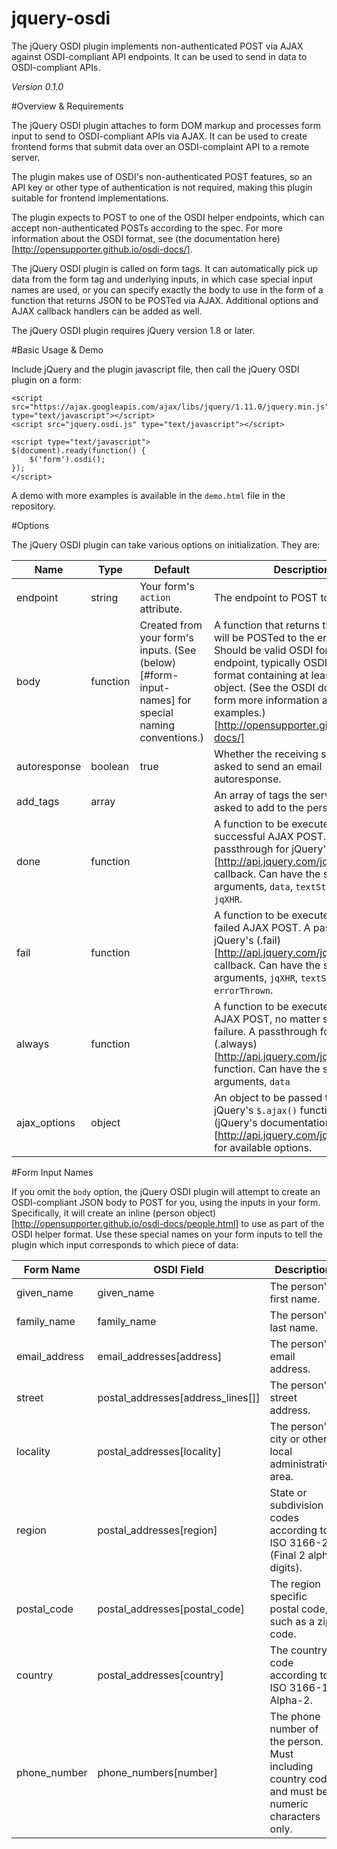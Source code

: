 # jquery-osdi
The jQuery OSDI plugin implements non-authenticated POST via AJAX against OSDI-compliant API endpoints. It can be used to send in data to OSDI-compliant APIs.

*Version 0.1.0*

#Overview & Requirements

The jQuery OSDI plugin attaches to form DOM markup and processes form input to send to OSDI-compliant APIs via AJAX. It can be used to create frontend forms that submit data over an OSDI-complaint API to a remote server.

The plugin makes use of OSDI's non-authenticated POST features, so an API key or other type of authentication is not required, making this plugin suitable for frontend implementations.

The plugin expects to POST to one of the OSDI helper endpoints, which can accept non-authenticated POSTs according to the spec. For more information about the OSDI format, see (the documentation here)[http://opensupporter.github.io/osdi-docs/].

The jQuery OSDI plugin is called on form tags. It can automatically pick up data from the form tag and underlying inputs, in which case special input names are used, or you can specify exactly the body to use in the form of a function that returns JSON to be POSTed via AJAX. Additional options and AJAX callback handlers can be added as well.

The jQuery OSDI plugin requires jQuery version 1.8 or later.

#Basic Usage & Demo

Include jQuery and the plugin javascript file, then call the jQuery OSDI plugin on a form:

```
<script src="https://ajax.googleapis.com/ajax/libs/jquery/1.11.0/jquery.min.js" type="text/javascript"></script> 
<script src="jquery.osdi.js" type="text/javascript"></script>

<script type="text/javascript">
$(document).ready(function() {
	$('form').osdi();
});
</script>
```

A demo with more examples is available in the `demo.html` file in the repository.


#Options

The jQuery OSDI plugin can take various options on initialization. They are:

| Name          | Type      | Default      	| Description
|-----------    |-----------|--------------	|------------
|endpoint		|string     |Your form's <code>action</code> attribute.	| The endpoint to POST to.
|body		|function     |Created from your form's inputs. (See (below)[#form-input-names] for special naming conventions.)	| A function that returns the JSON that will be POSTed to the endpoint. Should be valid OSDI for the endpoint, typically OSDI helper POST format containing at least a person object. (See the OSDI documentation form more information and examples.)[http://opensupporter.github.io/osdi-docs/]
|autoresponse		|boolean     |true	| Whether the receiving server should asked to send an email autoresponse.
|add_tags		|array     |	| An array of tags the server should be asked to add to the person.
|done		|function     |	| A function to be executed after a successful AJAX POST. A passthrough for jQuery's (.done)[http://api.jquery.com/jquery.ajax/] callback. Can have the same arguments, <code>data</code>, <code>textStatus</code>, and <code>jqXHR</code>.
|fail		|function     |	| A function to be executed after a failed AJAX POST. A passthrough for jQuery's (.fail)[http://api.jquery.com/jquery.ajax/] callback. Can have the same arguments, <code>jqXHR</code>, <code>textStatus</code>, and <code>errorThrown</code>.
|always		|function     |	| A function to be executed after an AJAX POST, no matter success or failure. A passthrough for jQuery's (.always)[http://api.jquery.com/jquery.ajax/] function. Can have the same arguments, <code>data|jqXHR</code>, <code>textStatus</code>, and <code>jqXHR|errorThrown</code>.
|ajax_options		|object     |	| An object to be passed through to jQuery's <code>$.ajax()</code> function. See (jQuery's documentation)[http://api.jquery.com/jquery.ajax/] for available options.


#Form Input Names

If you omit the <code>body</code> option, the jQuery OSDI plugin will attempt to create an OSDI-compliant JSON body to POST for you, using the inputs in your form. Specifically, it will create an inline (person object)[http://opensupporter.github.io/osdi-docs/people.html] to use as part of the OSDI helper format. Use these special names on your form inputs to tell the plugin which input corresponds to which piece of data:

| Form Name          | OSDI Field      | Description
|-----------    |-----------|--------------
|given_name		|given_name     |The person's first name.
|family_name		|family_name     |The person's last name.
|email_address		|email_addresses[address]     |The person's email address.
|street		|postal_addresses[address_lines[]]     |The person's street address.
|locality		|postal_addresses[locality]     |The person's city or other local administrative area.
|region		|postal_addresses[region]     |State or subdivision codes according to ISO 3166-2 (Final 2 alpha digits).
|postal_code		|postal_addresses[postal_code]     |The region specific postal code, such as a zip code.
|country		|postal_addresses[country]     |The country code according to ISO 3166-1 Alpha-2.
|phone_number		|phone_numbers[number]     |The phone number of the person. Must including country code and must be numeric characters only.